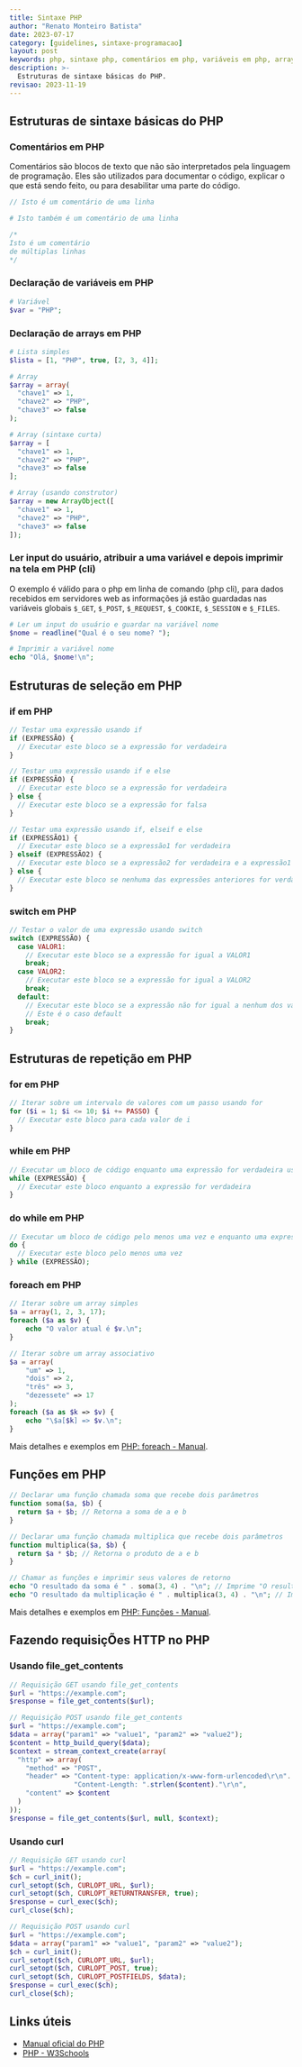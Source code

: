 ```yaml
---
title: Sintaxe PHP
author: "Renato Monteiro Batista"
date: 2023-07-17
category: [guidelines, sintaxe-programacao]
layout: post
keywords: php, sintaxe php, comentários em php, variáveis em php, arrays em php, ler input do usuário em php, if em php, switch em php, while em php, do while em php, for em php, foreach em php, funções em php, requisições http em php
description: >-
  Estruturas de sintaxe básicas do PHP.
revisao: 2023-11-19
---
```

## Estruturas de sintaxe básicas do PHP

### Comentários em PHP

Comentários são blocos de texto que não são interpretados pela linguagem de programação. Eles são utilizados para documentar o código, explicar o que está sendo feito, ou para desabilitar uma parte do código.

```php
// Isto é um comentário de uma linha

# Isto também é um comentário de uma linha

/*
Isto é um comentário
de múltiplas linhas
*/
```

### Declaração de variáveis em PHP

```php
# Variável
$var = "PHP";
```

### Declaração de arrays em PHP

```php
# Lista simples
$lista = [1, "PHP", true, [2, 3, 4]];

# Array
$array = array(
  "chave1" => 1,
  "chave2" => "PHP",
  "chave3" => false
);

# Array (sintaxe curta)
$array = [
  "chave1" => 1,
  "chave2" => "PHP",
  "chave3" => false
];

# Array (usando construtor)
$array = new ArrayObject([
  "chave1" => 1,
  "chave2" => "PHP",
  "chave3" => false
]);
```

### Ler input do usuário, atribuir a uma variável e depois imprimir na tela em PHP (cli)

O exemplo é válido para o php em linha de comando (php cli), para dados recebidos em servidores web as informações já estão guardadas nas variáveis globais `$_GET`, `$_POST`, `$_REQUEST`, `$_COOKIE`, `$_SESSION` e `$_FILES`.

```php
# Ler um input do usuário e guardar na variável nome
$nome = readline("Qual é o seu nome? ");

# Imprimir a variável nome
echo "Olá, $nome!\n";
```

## Estruturas de seleção em PHP

### if em PHP

```php
// Testar uma expressão usando if
if (EXPRESSÃO) {
  // Executar este bloco se a expressão for verdadeira
}

// Testar uma expressão usando if e else
if (EXPRESSÃO) {
  // Executar este bloco se a expressão for verdadeira
} else {
  // Executar este bloco se a expressão for falsa
}

// Testar uma expressão usando if, elseif e else
if (EXPRESSÃO1) {
  // Executar este bloco se a expressão1 for verdadeira
} elseif (EXPRESSÃO2) {
  // Executar este bloco se a expressão2 for verdadeira e a expressão1 for falsa
} else {
  // Executar este bloco se nenhuma das expressões anteriores for verdadeira
}
```

### switch em PHP

```php
// Testar o valor de uma expressão usando switch
switch (EXPRESSÃO) {
  case VALOR1:
    // Executar este bloco se a expressão for igual a VALOR1
    break;
  case VALOR2:
    // Executar este bloco se a expressão for igual a VALOR2
    break;
  default:
    // Executar este bloco se a expressão não for igual a nenhum dos valores anteriores
    // Este é o caso default
    break;
}
```

## Estruturas de repetição em PHP

### for em PHP

```php
// Iterar sobre um intervalo de valores com um passo usando for
for ($i = 1; $i <= 10; $i += PASSO) {
  // Executar este bloco para cada valor de i
}
```

### while em PHP

```php
// Executar um bloco de código enquanto uma expressão for verdadeira usando while
while (EXPRESSÃO) {
  // Executar este bloco enquanto a expressão for verdadeira
}
```

### do while em PHP

```php
// Executar um bloco de código pelo menos uma vez e enquanto uma expressão for verdadeira usando do-while
do {
  // Executar este bloco pelo menos uma vez
} while (EXPRESSÃO);
```

### foreach em PHP

```php
// Iterar sobre um array simples
$a = array(1, 2, 3, 17);
foreach ($a as $v) {
    echo "O valor atual é $v.\n";
}

// Iterar sobre um array associativo
$a = array(
    "um" => 1,
    "dois" => 2,
    "três" => 3,
    "dezessete" => 17
);
foreach ($a as $k => $v) {
    echo "\$a[$k] => $v.\n";
}
```

Mais detalhes e exemplos em [PHP: foreach - Manual](https://www.php.net/manual/pt_BR/control-structures.foreach.php).

## Funções em PHP

```php
// Declarar uma função chamada soma que recebe dois parâmetros
function soma($a, $b) {
  return $a + $b; // Retorna a soma de a e b
}

// Declarar uma função chamada multiplica que recebe dois parâmetros
function multiplica($a, $b) {
  return $a * $b; // Retorna o produto de a e b
}

// Chamar as funções e imprimir seus valores de retorno
echo "O resultado da soma é " . soma(3, 4) . "\n"; // Imprime "O resultado da soma é 7"
echo "O resultado da multiplicação é " . multiplica(3, 4) . "\n"; // Imprime "O resultado da multiplicação é 12"
```

Mais detalhes e exemplos em [PHP: Funções - Manual](https://www.php.net/manual/pt_BR/language.functions.php).

## Fazendo requisiçÕes HTTP no PHP

### Usando file_get_contents

```php
// Requisição GET usando file_get_contents
$url = "https://example.com";
$response = file_get_contents($url);

// Requisição POST usando file_get_contents
$url = "https://example.com";
$data = array("param1" => "value1", "param2" => "value2");
$content = http_build_query($data);
$context = stream_context_create(array(
  "http" => array(
    "method" => "POST",
    "header" => "Content-type: application/x-www-form-urlencoded\r\n".
                "Content-Length: ".strlen($content)."\r\n",
    "content" => $content
  )
));
$response = file_get_contents($url, null, $context);
```

### Usando curl

```php
// Requisição GET usando curl
$url = "https://example.com";
$ch = curl_init();
curl_setopt($ch, CURLOPT_URL, $url);
curl_setopt($ch, CURLOPT_RETURNTRANSFER, true);
$response = curl_exec($ch);
curl_close($ch);

// Requisição POST usando curl
$url = "https://example.com";
$data = array("param1" => "value1", "param2" => "value2");
$ch = curl_init();
curl_setopt($ch, CURLOPT_URL, $url);
curl_setopt($ch, CURLOPT_POST, true);
curl_setopt($ch, CURLOPT_POSTFIELDS, $data);
$response = curl_exec($ch);
curl_close($ch);
```

## Links úteis

- [Manual oficial do PHP](https://www.php.net/manual/pt_BR/index.php)
- [PHP - W3Schools](https://www.w3schools.com/php/default.asp)
